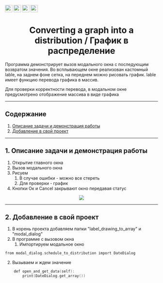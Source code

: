 <!---------------------------------------------------------------------------------->
<div align="left">
<img src="https://img.shields.io/badge/python-3670A0?style=for-the-badge&logo=python&logoColor=ffdd54" height=24> 
<img src="https://img.shields.io/badge/Matplotlib-%23ffffff.svg?style=for-the-badge&logo=Matplotlib&logoColor=black" height=24>
<img src="https://img.shields.io/badge/numpy-%23013243.svg?style=for-the-badge&logo=numpy&logoColor=white" height=24>
<img src="https://img.shields.io/badge/Qt-41CD52?style=for-the-badge&logo=Qt&logoColor=white" height=24>
</div>

<h1 align="center"> Converting a graph into a distribution / График в распределение </h1>

Программа демонстрирует вызов модального окна с последующим возвратом значения.
Во всплывающем окне реализован кастомный lable, на заднем фоне сетка, на переднем можно рисовать график.
lable имеет функцию перевода графика в массив. 

Для проверки корректности перевода, в модальном окне предусмотрено отображение массива в виде графика 

<!---------------------------------------------------------------------------------->

---

<h2 align="left"> Содержание </h2>

1. [ Описание задачи и демонстрация работы ](https://github.com/SkorEgor/Graph_in_distribution#-1-описание-задачи-и-демонстрация-работы-)
2. [ Добавление в свой проект ](https://github.com/SkorEgor/Graph_in_distribution#-2-добавление-в-свой-проект-)

<!---------------------------------------------------------------------------------->

---

<h2 align="left"> 1. Описание задачи и демонстрация работы </h2>

1. Открытие главного окна
2. Вызов модального окна
3. Рисуем
   1. В случае ошибки - можно все стереть
   2. Для проверки - график
4. Кнопки Ок и Cancel закрывают окно передавая статус


<div align="center">
<!--- Демонстрация работы -->
<img src="https://github.com/SkorEgor/Graph_in_distribution/assets/92719975/2c62b559-b09a-4a8e-a252-05a23f1c42c8" >
</div>
<!---------------------------------------------------------------------------------->

---

<h2 align="left"> 2. Добавление в свой проект </h2>

1. В корень проекта добавляем папки "label_drawing_to_array" и "modal_dialog"
2. В программе с вызовом окна
   1. Импортируем модальное окно
```C
from modal_dialog.schedule_to_distribution import DateDialog
```
   2. Вызываем и ждем значение
```C
    def open_and_get_data(self):
        print(DateDialog.get_array())
```
